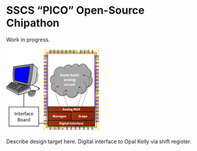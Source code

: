# SSCS “PICO” Open-Source Chipathon

Work in progress.


<img src="overview.png" width="250"/>



Describe design target here.
Digital interface to Opal Kelly via shift register.
